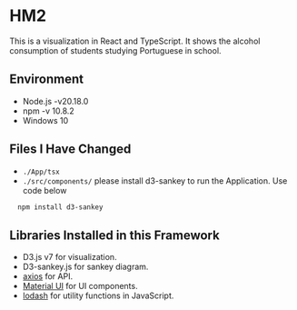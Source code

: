 # HM2
This is a visualization in React and TypeScript.
It shows the alcohol consumption of students studying Portuguese in school.

## Environment
* Node.js -v20.18.0
* npm -v 10.8.2
* Windows 10

## Files I Have Changed
* `./App/tsx` 
* `./src/components/` 
please install d3-sankey to run the Application. Use code below
```bash
  npm install d3-sankey
```

## Libraries Installed in this Framework
 * D3.js v7 for visualization.
 * D3-sankey.js for sankey diagram.
 * [axios](https://axios-http.com/docs/intro) for API.
 * [Material UI](https://mui.com/material-ui/getting-started/) for UI components.
 * [lodash](https://lodash.com/) for utility functions in JavaScript.

